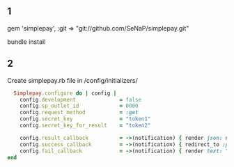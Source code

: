 ## 1

gem 'simplepay', :git => "git://github.com/SeNaP/simplepay.git"

bundle install

## 2

Create simplepay.rb file in /config/initializers/

```rb
  Simplepay.configure do | config |
	config.development 				= false
	config.sp_outlet_id 			= 0000
	config.request_method			= :get
	config.secret_key 				= "token1"
	config.secret_key_for_result	= "token2"

	config.result_callback 			= ->(notification) { render json: notification.success }
	config.success_callback 		= ->(notification) { redirect_to :payments_success }
	config.fail_callback 			= ->(notification) { render text: "fail" }
end
```
